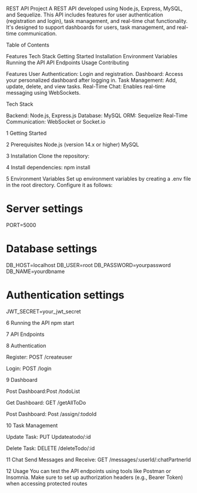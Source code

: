 REST API Project
A REST API developed using Node.js, Express, MySQL, and Sequelize. This API includes features for user authentication (registration and login), task management, and real-time chat functionality. It's designed to support dashboards for users, task management, and real-time communication.

Table of Contents

Features
Tech Stack
Getting Started
Installation
Environment Variables
Running the API
API Endpoints
Usage
Contributing

Features
User Authentication: Login and registration.
Dashboard: Access your personalized dashboard after logging in.
Task Management: Add, update, delete, and view tasks.
Real-Time Chat: Enables real-time messaging using WebSockets.

Tech Stack

Backend: Node.js, Express.js
Database: MySQL
ORM: Sequelize
Real-Time Communication: WebSocket or Socket.io

1 Getting Started

2 Prerequisites
Node.js (version 14.x or higher)
MySQL

3 Installation
Clone the repository: 

 4 Install dependencies:
npm install

 5 Environment Variables
Set up environment variables by creating a .env file in the root directory. Configure it as follows:
# Server settings
PORT=5000

# Database settings
DB_HOST=localhost
DB_USER=root
DB_PASSWORD=yourpassword
DB_NAME=yourdbname

# Authentication settings
JWT_SECRET=your_jwt_secret

6 Running the API
npm start

  7 API Endpoints

8 Authentication

Register: POST /createuser

Login: POST /login

9 Dashboard

Post Dashboard:Post /todoList

Get Dashboard: GET /getAllToDo

Post Dashboard: Post /assign/:todoId

10 Task Management

Update Task: PUT Updateatodo/:id

Delete Task: DELETE /deleteTodo/:id

11 Chat
Send Messages and Receive:
GET /messages/:userId/:chatPartnerId

12 Usage
You can test the API endpoints using tools like Postman or Insomnia. Make sure to set up authorization headers (e.g., Bearer Token) when accessing protected routes
